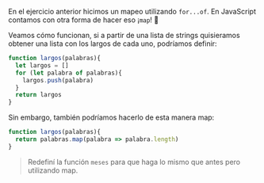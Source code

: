 En el ejercicio anterior hicimos un mapeo utilizando `for...of`. En JavaScript contamos con otra forma de hacer eso ¡`map`! :star_struck:

Veamos cómo funcionan, si a partir de una lista de strings quisieramos obtener una lista con los largos de cada uno, podríamos definir:

``` javascript
function largos(palabras){
  let largos = []
  for (let palabra of palabras){
    largos.push(palabra)
  }
  return largos
}
```

Sin embargo, también podríamos hacerlo de esta manera map:

``` javascript
function largos(palabras){
  return palabras.map(palabra => palabra.length)
}
```

> Redefiní la función `meses` para que haga lo mismo que antes pero utilizando map. 
